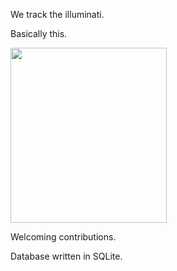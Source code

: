 We track the illuminati.

Basically this.

<img src="https://user-images.githubusercontent.com/25357920/202854997-45e0acd3-85b0-46e9-9ecd-84ac9ec44221.jpg" width="250" height="280">





Welcoming contributions.

Database written in SQLite.
